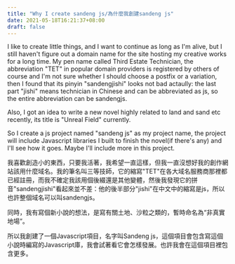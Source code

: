 ```yaml
---
title: "Why I create sandeng js/為什麼我創建sandeng js"
date: 2021-05-18T16:21:37+08:00
draft: false
---
```

I like to create little things, and I want to continue as long as I'm alive, but I still haven't figure out a domain name for the site hosting my creative works for a long time. My pen name called Third Estate Technician, the abbreviation "TET" in popular domain providers is registered by others of course and I'm not sure whether I should choose a postfix or a variation, then I found that its pinyin "sandengjishi" looks not bad actaully: the last part "jishi" means technician in Chinese and can be abbreviated as js, so the entire abbreviation can be sandengjs.

Also, I got an idea to write a new novel highly related to land and sand etc recently, its title is "Unreal Field" currently.

So I create a js project named "sandeng js" as my project name, the project will include Javascript libraries I built to finish the novel(if there's any) and I'll see how it goes. Maybe I'll include more in this project.

我喜歡創造小的東西，只要我活著，我希望一直這樣，但我一直沒想好我的創作網站該用什麼域名。我的筆名叫三等技師，它的縮寫"TET"在各大域名服務商那裡都已經註冊，而我不確定我該用個後綴還是其他變體，然後我發現它的拼音"sandengjishi"看起來並不差：他的後半部分"jishi"在中文中的縮寫是js，所以也許整個域名可以叫sandengjs。

同時，我有寫個新小說的想法，是寫有關土地、沙粒之類的，暫時命名為“非真實地場”。

所以我創建了一個Javascript項目，名字叫Sandeng js，這個項目會包含寫這個小說時編寫的Javascript庫，我會試著看它會怎樣發展。也許我會在這個項目裡包含更多。